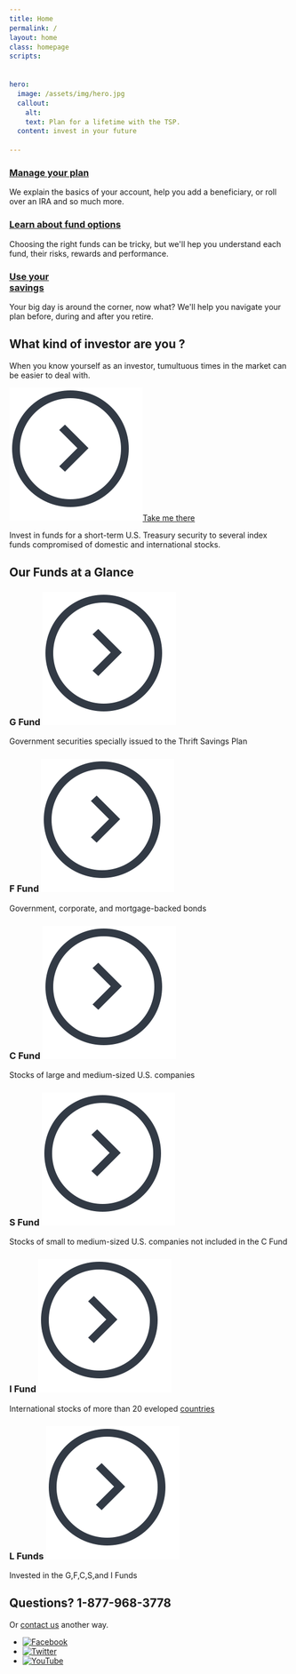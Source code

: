 ```yaml
---
title: Home
permalink: /
layout: home
class: homepage
scripts:


hero:
  image: /assets/img/hero.jpg
  callout:
    alt:
    text: Plan for a lifetime with the TSP.
  content: invest in your future

---
```


<section class="home-getting-started usa-section-dark py3">
  <div class="usa-grid py3">
    <div class="usa-grid">
      <div class="usa-width-one-third px2">
        <h3><img src="{{ site.baseurl }}/assets/img/icons/settings.svg" alt="" class="left mr1"><a href="/manage/">Manage your plan</a></h3>
        <p>We explain the basics of your account, help you add a beneficiary, or roll over an IRA and so much more.</p>
      </div>
      <div class="usa-width-one-third px2">
        <h3><img src="{{ site.baseurl }}/assets/img/icons/compass.svg" alt="" class="left mr1"><a href="/funds/">Learn about fund options</a></h3>
        <p>Choosing the right funds can be tricky, but we'll hep you understand each fund, their risks, rewards and performance.</p>
      </div>
      <div class="usa-width-one-third px2">
        <h3><img src="{{ site.baseurl }}/assets/img/icons/sun.svg" alt="" class="left mr1"><a href="/savings/">Use your  <br />savings</a></h3>
        <p>Your big day is around the corner, now what? We'll help you navigate your plan before, during and after you retire.
        </p>
      </div>
    </div>
  </div>
</section>

<section class="section-investor">
  <div class="usa-grid">
    <div class="usa-width-one-half">
      <h1>What kind of investor are you ?</h1>
      <p>When you know yourself as an investor, tumultuous times in the market can be easier to deal with.</p>
      <a href="/funds/"><img src="/assets/img/icons/Arrow_circle.svg"/>Take me there</a>
    </div>
  </div>
</section>

<section class="our-funds">
<div class="callout arrow-bottom-section arrow-bottom arrow-bottom-blue">
  <div class="usa-grid usa-content">
  <p>Invest in funds for a short-term U.S. Treasury security to several index funds compromised of domestic and international stocks.</p>
  </div>
  </div>
  <div class="usa-grid usa-section">
  <h2 class="text-center">Our Funds at a Glance</h2>
  </div>
  <div class="usa-grid fund-grid">
    <div class="usa-width-one-third"><h3>G Fund <img src="/assets/img/icons/Arrow_circle.svg"/></h3>
    <p>Government securities specially issued to the Thrift Savings Plan</p></div>
    <div class="usa-width-one-third"><h3>F Fund <img src="/assets/img/icons/Arrow_circle.svg"/></h3>
    <p>Government, corporate, and mortgage-backed bonds</p></div>
    <div class="usa-width-one-third"><h3>C Fund <img src="/assets/img/icons/Arrow_circle.svg"/></h3>
    <p>Stocks of large and medium-sized U.S. companies</p></div>
  </div>
  <div class="usa-grid fund-grid">
    <div class="usa-width-one-third"><h3>S Fund <img src="/assets/img/icons/Arrow_circle.svg"/></h3>
    <p>Stocks of small to medium-sized U.S. companies not included in the C Fund</p></div>
    <div class="usa-width-one-third"><h3>I Fund <img src="/assets/img/icons/Arrow_circle.svg"/></h3>
    <p>International stocks of more than 20 eveloped <a href="#">countries</a></p></div>
    <div class="usa-width-one-third"><h3>L Funds <img src="/assets/img/icons/Arrow_circle.svg"/></h3>
    <p>Invested in the G,F,C,S,and I Funds</p></div>
  </div>
</section>


<!-- <section class="who-we-are">
  <div class="usa-section home-about bg-gray-light">
    <div class="usa-grid">
      <div class="usa-width-one-whole">
        <h2>Who we are</h2>
        <p>We’re the retirement savings and investment plan for federal workers, including uniformed services members. We’re unlike any other retirement plan in the world! Our commitment to serving you and helping you make smart choices for a confident life in retirement is not only business, it’s personal.</p>
        <p>After all, we’re participants too.</p>
      </div>
      <div class="usa-width-one-third">
        <h2><img src="{{ site.baseurl }}/assets/img/icons/alarm-bell.svg" width="24" alt="" class="mr1"><br />
        Stay informed</h2>
        <p>Sign up to receive updates, announcements, and the <a href="#">latest news</a> from us.</p>
        <form>
          <label for="input-type-text">Your email address</label>
          <input id="input-type-text" name="input-type-text" type="text">
        </form>
        <a href="#" class="usa-button">Sign up</a>
      </div>
    </div>
  </div>
</section> -->

<!-- <section class="change-contributions">
  <div class="py4">
    <div class="usa-grid">
      <h2 class="center"><img src="{{ site.baseurl }}/assets/img/icons/cog.svg" width="60px" style="padding-bottom: .75em;" alt="" class=""><br />Want to change your TSP contribution amount?</h2>
      <p class="center" style="font-weight: 400; line-height: 1.75em">You must use your electronic payroll system (e.g. <a href="https://mypay.dfas.mil/mypay.aspx" target="\_blank">myPay</a>, EBIS, <a href="https://www.nfc.usda.gov/EPPS/eplogin.aspx" target="\_blank">NFC EPP</a>, <a href="https://liteblue.usps.gov/wps/portal/!ut/p/z1/jY9NC4JAEIZ_SweP60zaF92kQxF9EGLaXEJhWxfWXdHV6N8ndSiir7m9M8888AJBAqTTVorUSqNT1eUDjY6zebAYjFeIW2-P6G2G4Q6j0Md1H-IbgB8mQKB__r8A9F0fA_1ClkBCmezeJtCZPxFAFT_xilduU3Xr3NqynjrooJKWZ6rhbsEfgSkjpGZGK6k5a-qyZi8nYVoH3-lzU1tInqxQFlGCjLLLOehdAUrfAgc!/dz/d5/L2dBISEvZ0FBIS9nQSEh/" target="\_blank">LiteBlue</a> and <a href="https://www.employeeexpress.gov/Default.aspx" target="\_blank">Employee Express</a>) or complete <a href="#">Form TSP-1</a> or <a href="#">Form TSP-U-1</a>.</p></div>
  </div>
</section> -->

<section class="bg-gray py4">
  <div class="usa-grid">
  <div class="usa-width-two-thirds">
    <h2>Questions? 1-877-968-3778</h2>
    Or <a href="/contact/">contact us</a> another way.
  </div>
  <div class="usa-width-one-third">
    <ul class="list-reset flex items-center">
      <li class="mb0 pr1"><a href="https://www.facebook.com/tsp4gov" target="_blank" class="h5"><img src="{{ site.baseurl }}/assets/img/icons/social_fb.svg" height="32px" alt="Facebook" title="Facebook" class="mr1"></a></li>
      <li class="mb0 pr1"><a alt="Facebook" href="https://twitter.com/tsp4gov" target="_blank" class="h5"><img src="{{ site.baseurl }}/assets/img/icons/social_twitter.svg" height="23px" alt="Twitter" title="Twitter" class="mr1"></a></li>
      <li class="mb0 pr1"><a href="https://www.youtube.com/user/tsp4gov" target="_blank" class="h5"><img src="{{ site.baseurl }}/assets/img/icons/social_yt.svg" height="32px" alt="YouTube" title="YouTube" class="mr1"></a></li>
    </ul>
  </div>
  </div>
</section>
